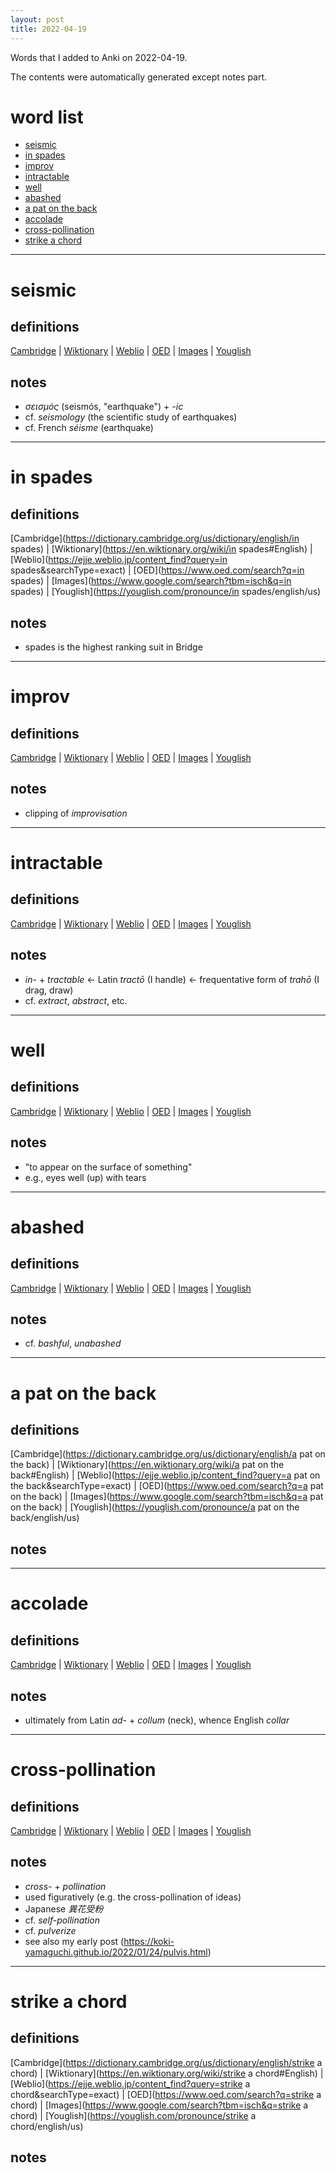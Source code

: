```yaml
---
layout: post
title: 2022-04-19
---
```


Words that I added to Anki on 2022-04-19.

The contents were automatically generated except notes part.
# word list
- [seismic](#seismic)
- [in spades](#in-spades)
- [improv](#improv)
- [intractable](#intractable)
- [well](#well)
- [abashed](#abashed)
- [a pat on the back](#a-pat-on-the-back)
- [accolade](#accolade)
- [cross-pollination](#cross-pollination)
- [strike a chord](#strike-a-chord)

---

# seismic
## definitions
[Cambridge](https://dictionary.cambridge.org/us/dictionary/english/seismic)
|
[Wiktionary](https://en.wiktionary.org/wiki/seismic#English)
|
[Weblio](https://ejje.weblio.jp/content_find?query=seismic&searchType=exact)
|
[OED](https://www.oed.com/search?q=seismic)
|
[Images](https://www.google.com/search?tbm=isch&q=seismic)
|
[Youglish](https://youglish.com/pronounce/seismic/english/us)

## notes
- *σεισμός* (seismós, "earthquake") + *-ic*
- cf. *seismology* (the scientific study of earthquakes)
- cf. French *séisme* (earthquake)

---

# in spades
## definitions
[Cambridge](https://dictionary.cambridge.org/us/dictionary/english/in spades)
|
[Wiktionary](https://en.wiktionary.org/wiki/in spades#English)
|
[Weblio](https://ejje.weblio.jp/content_find?query=in spades&searchType=exact)
|
[OED](https://www.oed.com/search?q=in spades)
|
[Images](https://www.google.com/search?tbm=isch&q=in spades)
|
[Youglish](https://youglish.com/pronounce/in spades/english/us)

## notes
- spades is the highest ranking suit in Bridge

---

# improv
## definitions
[Cambridge](https://dictionary.cambridge.org/us/dictionary/english/improv)
|
[Wiktionary](https://en.wiktionary.org/wiki/improv#English)
|
[Weblio](https://ejje.weblio.jp/content_find?query=improv&searchType=exact)
|
[OED](https://www.oed.com/search?q=improv)
|
[Images](https://www.google.com/search?tbm=isch&q=improv)
|
[Youglish](https://youglish.com/pronounce/improv/english/us)

## notes
- clipping of *improvisation*

---

# intractable
## definitions
[Cambridge](https://dictionary.cambridge.org/us/dictionary/english/intractable)
|
[Wiktionary](https://en.wiktionary.org/wiki/intractable#English)
|
[Weblio](https://ejje.weblio.jp/content_find?query=intractable&searchType=exact)
|
[OED](https://www.oed.com/search?q=intractable)
|
[Images](https://www.google.com/search?tbm=isch&q=intractable)
|
[Youglish](https://youglish.com/pronounce/intractable/english/us)

## notes
- *in-* + *tractable* <- Latin *tractō* (I handle) <- frequentative form of *trahō* (I drag, draw)
- cf. *extract*, *abstract*, etc.

---

# well
## definitions
[Cambridge](https://dictionary.cambridge.org/us/dictionary/english/well)
|
[Wiktionary](https://en.wiktionary.org/wiki/well#English)
|
[Weblio](https://ejje.weblio.jp/content_find?query=well&searchType=exact)
|
[OED](https://www.oed.com/search?q=well)
|
[Images](https://www.google.com/search?tbm=isch&q=well)
|
[Youglish](https://youglish.com/pronounce/well/english/us)

## notes
- "to appear on the surface of something"
- e.g., eyes well (up) with tears

---

# abashed
## definitions
[Cambridge](https://dictionary.cambridge.org/us/dictionary/english/abashed)
|
[Wiktionary](https://en.wiktionary.org/wiki/abashed#English)
|
[Weblio](https://ejje.weblio.jp/content_find?query=abashed&searchType=exact)
|
[OED](https://www.oed.com/search?q=abashed)
|
[Images](https://www.google.com/search?tbm=isch&q=abashed)
|
[Youglish](https://youglish.com/pronounce/abashed/english/us)

## notes
- cf. *bashful*, *unabashed*

---

# a pat on the back
## definitions
[Cambridge](https://dictionary.cambridge.org/us/dictionary/english/a pat on the back)
|
[Wiktionary](https://en.wiktionary.org/wiki/a pat on the back#English)
|
[Weblio](https://ejje.weblio.jp/content_find?query=a pat on the back&searchType=exact)
|
[OED](https://www.oed.com/search?q=a pat on the back)
|
[Images](https://www.google.com/search?tbm=isch&q=a pat on the back)
|
[Youglish](https://youglish.com/pronounce/a pat on the back/english/us)

## notes

---

# accolade
## definitions
[Cambridge](https://dictionary.cambridge.org/us/dictionary/english/accolade)
|
[Wiktionary](https://en.wiktionary.org/wiki/accolade#English)
|
[Weblio](https://ejje.weblio.jp/content_find?query=accolade&searchType=exact)
|
[OED](https://www.oed.com/search?q=accolade)
|
[Images](https://www.google.com/search?tbm=isch&q=accolade)
|
[Youglish](https://youglish.com/pronounce/accolade/english/us)

## notes
- ultimately from Latin *ad-* + *collum* (neck), whence English *collar*

---

# cross-pollination
## definitions
[Cambridge](https://dictionary.cambridge.org/us/dictionary/english/cross-pollination)
|
[Wiktionary](https://en.wiktionary.org/wiki/cross-pollination#English)
|
[Weblio](https://ejje.weblio.jp/content_find?query=cross-pollination&searchType=exact)
|
[OED](https://www.oed.com/search?q=cross-pollination)
|
[Images](https://www.google.com/search?tbm=isch&q=cross-pollination)
|
[Youglish](https://youglish.com/pronounce/cross-pollination/english/us)

## notes
- *cross-* + *pollination*
- used figuratively (e.g. the cross-pollination of ideas)
- Japanese *異花受粉*
- cf. *self-pollination*
- cf. *pulverize*
- see also my early post (<https://koki-yamaguchi.github.io/2022/01/24/pulvis.html>)

---

# strike a chord
## definitions
[Cambridge](https://dictionary.cambridge.org/us/dictionary/english/strike a chord)
|
[Wiktionary](https://en.wiktionary.org/wiki/strike a chord#English)
|
[Weblio](https://ejje.weblio.jp/content_find?query=strike a chord&searchType=exact)
|
[OED](https://www.oed.com/search?q=strike a chord)
|
[Images](https://www.google.com/search?tbm=isch&q=strike a chord)
|
[Youglish](https://youglish.com/pronounce/strike a chord/english/us)

## notes

